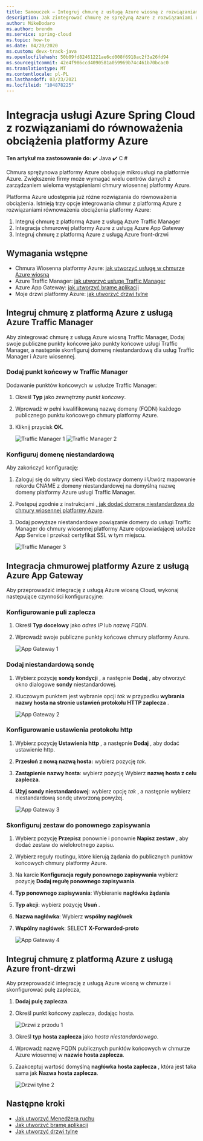```yaml
---
title: Samouczek — Integruj chmurę z usługą Azure wiosną z rozwiązaniami równoważenia obciążenia platformy Azure
description: Jak zintegrować chmurę ze sprężyną Azure z rozwiązaniami równoważenia obciążenia platformy Azure
author: MikeDodaro
ms.author: brendm
ms.service: spring-cloud
ms.topic: how-to
ms.date: 04/20/2020
ms.custom: devx-track-java
ms.openlocfilehash: 50b09fd82461221ae6cd008f6918ac2f3a26fd94
ms.sourcegitcommit: 42e4f986ccd4090581a059969b74c461b70bcac0
ms.translationtype: MT
ms.contentlocale: pl-PL
ms.lasthandoff: 03/23/2021
ms.locfileid: "104878225"
---
```

# <a name="integrate-azure-spring-cloud-with-azure-load-balance-solutions"></a>Integracja usługi Azure Spring Cloud z rozwiązaniami do równoważenia obciążenia platformy Azure

**Ten artykuł ma zastosowanie do:** ✔️ Java ✔️ C #

Chmura sprężynowa platformy Azure obsługuje mikrousługi na platformie Azure.  Zwiększenie firmy może wymagać wielu centrów danych z zarządzaniem wieloma wystąpieniami chmury wiosennej platformy Azure.

Platforma Azure udostępnia już różne rozwiązania do równoważenia obciążenia. Istnieją trzy opcje integrowania chmur z platformą Azure z rozwiązaniami równoważenia obciążenia platformy Azure:

1.  Integruj chmurę z platformą Azure z usługą Azure Traffic Manager
2.  Integracja chmurowej platformy Azure z usługą Azure App Gateway
3.  Integruj chmurę z platformą Azure z usługą Azure front-drzwi

## <a name="prerequisites"></a>Wymagania wstępne

* Chmura Wiosenna platformy Azure: [jak utworzyć usługę w chmurze Azure wiosną](./spring-cloud-quickstart.md)
* Azure Traffic Manager: [jak utworzyć usługę Traffic Manager](../traffic-manager/quickstart-create-traffic-manager-profile.md)
* Azure App Gateway: [jak utworzyć bramę aplikacji](../application-gateway/quick-create-portal.md)
* Moje drzwi platformy Azure: [jak utworzyć drzwi tylne](../frontdoor/quickstart-create-front-door.md)

## <a name="integrate-azure-spring-cloud-with-azure-traffic-manager"></a>Integruj chmurę z platformą Azure z usługą Azure Traffic Manager

Aby zintegrować chmurę z usługą Azure wiosną Traffic Manager, Dodaj swoje publiczne punkty końcowe jako punkty końcowe usługi Traffic Manager, a następnie skonfiguruj domenę niestandardową dla usług Traffic Manager i Azure wiosennej.

### <a name="add-endpoint-in-traffic-manager"></a>Dodaj punkt końcowy w Traffic Manager
Dodawanie punktów końcowych w usłudze Traffic Manager:
1.  Określ **Typ** jako *zewnętrzny punkt końcowy*.
1.  Wprowadź w pełni kwalifikowaną nazwę domeny (FQDN) każdego publicznego punktu końcowego chmury platformy Azure.
1. Kliknij przycisk **OK**.

    ![Traffic Manager 1 ](media/spring-cloud-load-balancers/traffic-manager-1.png) ![ Traffic Manager 2](media/spring-cloud-load-balancers/traffic-manager-2.png)

### <a name="configure-custom-domain"></a>Konfiguruj domenę niestandardową
Aby zakończyć konfigurację:
1.  Zaloguj się do witryny sieci Web dostawcy domeny i Utwórz mapowanie rekordu CNAME z domeny niestandardowej na domyślną nazwę domeny platformy Azure usługi Traffic Manager.
1.  Postępuj zgodnie z instrukcjami [, jak dodać domenę niestandardową do chmury wiosennej platformy Azure](spring-cloud-tutorial-custom-domain.md).
1. Dodaj powyższe niestandardowe powiązanie domeny do usługi Traffic Manager do chmury wiosennej platformy Azure odpowiadającej usłudze App Service i przekaż certyfikat SSL w tym miejscu.

    ![Traffic Manager 3](media/spring-cloud-load-balancers/traffic-manager-3.png)

## <a name="integrate-azure-spring-cloud-with-azure-app-gateway"></a>Integracja chmurowej platformy Azure z usługą Azure App Gateway

Aby przeprowadzić integrację z usługą Azure wiosną Cloud, wykonaj następujące czynności konfiguracyjne:

### <a name="configure-backend-pool"></a>Konfigurowanie puli zaplecza
1. Określ **Typ docelowy** jako *adres IP* lub *nazwę FQDN*.
1. Wprowadź swoje publiczne punkty końcowe chmury platformy Azure.

    ![App Gateway 1](media/spring-cloud-load-balancers/app-gateway-1.png)

### <a name="add-custom-probe"></a>Dodaj niestandardową sondę
1. Wybierz pozycję **sondy kondycji** , a następnie **Dodaj** , aby otworzyć okno dialogowe **sondy** niestandardowej. 
1. Kluczowym punktem jest wybranie opcji *tak* w przypadku **wybrania nazwy hosta na stronie ustawień protokołu HTTP zaplecza** .

    ![App Gateway 2](media/spring-cloud-load-balancers/app-gateway-2.png)

### <a name="configure-http-setting"></a>Konfigurowanie ustawienia protokołu http
1.  Wybierz pozycję **Ustawienia http** , a następnie **Dodaj** , aby dodać ustawienie http.
1.  **Przesłoń z nową nazwą hosta:** wybierz pozycję *tak*.
1.  **Zastąpienie nazwy hosta**: wybierz pozycję Wybierz **nazwę hosta z celu zaplecza**.
1.  **Użyj sondy niestandardowej**: wybierz opcję *tak* , a następnie wybierz niestandardową sondę utworzoną powyżej.

    ![App Gateway 3](media/spring-cloud-load-balancers/app-gateway-3.png)

### <a name="configure-rewrite-set"></a>Skonfiguruj zestaw do ponownego zapisywania
1.  Wybierz pozycję **Przepisz** ponownie i ponownie **Napisz zestaw** , aby dodać zestaw do wielokrotnego zapisu.
1.  Wybierz reguły routingu, które kierują żądania do publicznych punktów końcowych chmury platformy Azure.
1.  Na karcie **Konfiguracja reguły ponownego zapisywania** wybierz pozycję **Dodaj regułę ponownego zapisywania**.
1.  **Typ ponownego zapisywania**: Wybieranie **nagłówka żądania**
1.  **Typ akcji**: wybierz pozycję **Usuń** .
1.  **Nazwa nagłówka**: Wybierz **wspólny nagłówek**
1.  **Wspólny nagłówek**: SELECT **X-Forwarded-proto**

    ![App Gateway 4](media/spring-cloud-load-balancers/app-gateway-4.png)

## <a name="integrate-azure-spring-cloud-with-azure-front-door"></a>Integruj chmurę z platformą Azure z usługą Azure front-drzwi

Aby przeprowadzić integrację z usługą Azure wiosną w chmurze i skonfigurować pulę zaplecza, 
1. **Dodaj pulę zaplecza**.
1. Określ punkt końcowy zaplecza, dodając hosta.

    ![Drzwi z przodu 1](media/spring-cloud-load-balancers/front-door-1.png)

1.  Określ **typ hosta zaplecza** jako *hosta niestandardowego*.
1.  Wprowadź nazwę FQDN publicznych punktów końcowych w chmurze Azure wiosennej w **nazwie hosta zaplecza**.
1.  Zaakceptuj wartość domyślną **nagłówka hosta zaplecza** , która jest taka sama jak **Nazwa hosta zaplecza**.

    ![Drzwi tylne 2](media/spring-cloud-load-balancers/front-door-2.png)

## <a name="next-steps"></a>Następne kroki
* [Jak utworzyć Menedżera ruchu](../traffic-manager/quickstart-create-traffic-manager-profile.md)
* [Jak utworzyć bramę aplikacji](../application-gateway/quick-create-portal.md)
* [Jak utworzyć drzwi tylne](../frontdoor/quickstart-create-front-door.md)